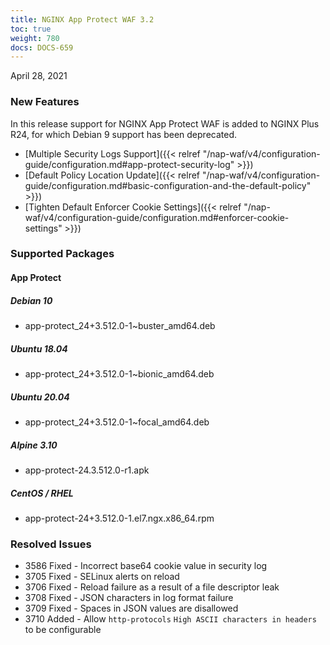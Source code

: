 ```yaml
---
title: NGINX App Protect WAF 3.2
toc: true
weight: 780
docs: DOCS-659
---
```


April 28, 2021

### New Features

In this release support for NGINX App Protect WAF is added to NGINX Plus R24, for which Debian 9 support has been deprecated.

- [Multiple Security Logs Support]({{< relref "/nap-waf/v4/configuration-guide/configuration.md#app-protect-security-log" >}})
- [Default Policy Location Update]({{< relref "/nap-waf/v4/configuration-guide/configuration.md#basic-configuration-and-the-default-policy" >}})
- [Tighten Default Enforcer Cookie Settings]({{< relref "/nap-waf/v4/configuration-guide/configuration.md#enforcer-cookie-settings" >}})

### Supported Packages

#### App Protect

##### Debian 10

- app-protect_24+3.512.0-1~buster_amd64.deb

##### Ubuntu 18.04

- app-protect_24+3.512.0-1~bionic_amd64.deb

##### Ubuntu 20.04

- app-protect_24+3.512.0-1~focal_amd64.deb

##### Alpine 3.10

- app-protect-24.3.512.0-r1.apk

##### CentOS / RHEL

- app-protect-24+3.512.0-1.el7.ngx.x86_64.rpm

### Resolved Issues

- 3586 Fixed - Incorrect base64 cookie value in security log
- 3705 Fixed - SELinux alerts on reload
- 3706 Fixed - Reload failure as a result of a file descriptor leak
- 3708 Fixed - JSON characters in log format failure
- 3709 Fixed - Spaces in JSON values are disallowed
- 3710 Added - Allow `http-protocols` `High ASCII characters in headers` to be configurable
